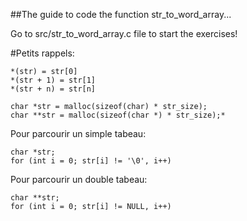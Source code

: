 ##The guide to code the function str_to_word_array...

Go to src/str_to_word_array.c file to start the exercises!


#Petits rappels:
```
*(str) = str[0]
*(str + 1) = str[1]
*(str + n) = str[n]

char *str = malloc(sizeof(char) * str_size);
char **str = malloc(sizeof(char *) * str_size);*

```
Pour parcourir un simple tabeau:
```
char *str;
for (int i = 0; str[i] != '\0', i++)

```
Pour parcourir un double tabeau:
```
char **str;
for (int i = 0; str[i] != NULL, i++)
```
